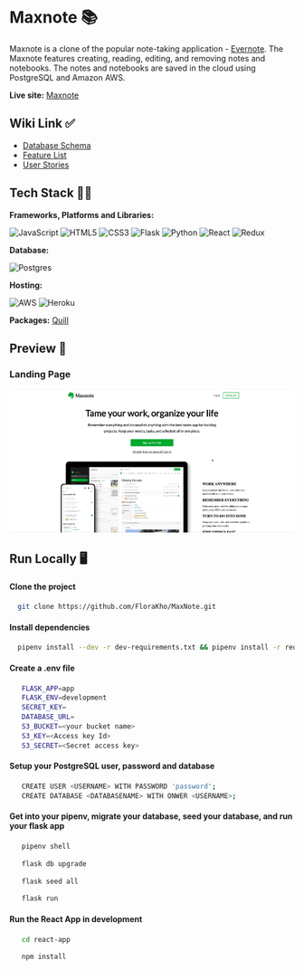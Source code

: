 
# Maxnote 📚 

Maxnote is a clone of the popular note-taking application - [Evernote](https://evernote.com/). The Maxnote features creating, reading, editing, and removing notes and notebooks. The notes and notebooks are saved in the cloud using PostgreSQL and Amazon AWS.

**Live site:**  [Maxnote](https://maxnote.herokuapp.com/) 

## Wiki Link  ✅

* [Database Schema](https://github.com/FloraKho/MaxNote/wiki/Database-Schema)
* [Feature List](https://github.com/FloraKho/MaxNote/wiki/Feature-List)
* [User Stories](https://github.com/FloraKho/MaxNote/wiki/User-Stories)



## Tech Stack 👩‍💻 

**Frameworks, Platforms and Libraries:**

![JavaScript](https://img.shields.io/badge/javascript-%23323330.svg?style=for-the-badge&logo=javascript&logoColor=%23F7DF1E) ![HTML5](https://img.shields.io/badge/html5-%23E34F26.svg?style=for-the-badge&logo=html5&logoColor=white) ![CSS3](https://img.shields.io/badge/css3-%231572B6.svg?style=for-the-badge&logo=css3&logoColor=white) ![Flask](https://img.shields.io/badge/flask-%23000.svg?style=for-the-badge&logo=flask&logoColor=white) ![Python](https://img.shields.io/badge/python-3670A0?style=for-the-badge&logo=python&logoColor=ffdd54) ![React](https://img.shields.io/badge/react-%2320232a.svg?style=for-the-badge&logo=react&logoColor=%2361DAFB) ![Redux](https://img.shields.io/badge/redux-%23593d88.svg?style=for-the-badge&logo=redux&logoColor=white)

**Database:**

![Postgres](https://img.shields.io/badge/postgres-%23316192.svg?style=for-the-badge&logo=postgresql&logoColor=white)

**Hosting:** 

![AWS](https://img.shields.io/badge/AWS-%23FF9900.svg?style=for-the-badge&logo=amazon-aws&logoColor=white) ![Heroku](https://img.shields.io/badge/heroku-%23430098.svg?style=for-the-badge&logo=heroku&logoColor=white)

**Packages:**
[Quill](https://github.com/quilljs/quill) 


## Preview 💚
### Landing Page
![LandingPage](./react-app/public/images/LandingPage.gif)

## Run Locally 🖥

#### Clone the project

```bash
  git clone https://github.com/FloraKho/MaxNote.git
```

#### Install dependencies

```bash
  pipenv install --dev -r dev-requirements.txt && pipenv install -r requirements.txt
```

#### Create a **.env** file 
```bash
   FLASK_APP=app
   FLASK_ENV=development
   SECRET_KEY=
   DATABASE_URL=
   S3_BUCKET=<your bucket name>
   S3_KEY=<Access key Id>
   S3_SECRET=<Secret access key>
```

#### Setup your PostgreSQL user, password and database
```bash
   CREATE USER <USERNAME> WITH PASSWORD 'password';
   CREATE DATABASE <DATABASENAME> WITH ONWER <USERNAME>;
```

#### Get into your pipenv, migrate your database, seed your database, and run your flask app


```bash
   pipenv shell
```

```bash
   flask db upgrade
```

```bash
   flask seed all
```

```bash
   flask run
```

#### Run the React App in development
```bash
   cd react-app
```
```bash
   npm install
```



